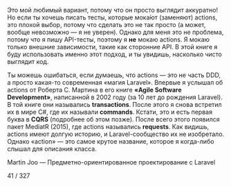 Это мой любимый вариант, потому что он просто выглядит аккуратно!
Но если ты хочешь писать тесты, которые мока́ют (заменяют) actions, это плохой выбор, потому что сделать это не так просто (а может, вообще невозможно — я не уверен).
Однако для меня это не проблема, потому что я пишу API-тесты, поэтому я **не** мокаю actions. Я мокаю только внешние зависимости, такие как сторонние API.
В этой книге я буду использовать именно этот подход, и ты увидишь, насколько чисто выглядит код.

Ты можешь ошибаться, если думаешь, что actions — это не часть DDD, а просто какая-то современная «магия Laravel».
Впервые я услышал об actions от Роберта С. Мартина в его книге **«Agile Software Development»**, написанной в 2002 году (за 10 лет до рождения Laravel).
В той книге они назывались **transactions**.
После этого я снова встретил их в мире C#, где их называли **commands**.
Кстати, это и есть первая буква в **CQRS** (подробнее об этом позже).
После всего этого появился пакет MediatR (2015), где actions назывались **requests**.
Как видишь, actions имеют долгую историю, и Laravel-сообщество их не изобретало.
Однако «action» — это самое крутое название, которое я когда-либо слышал для описания класса.

Martin Joo — Предметно-ориентированное проектирование с Laravel

41 / 327
